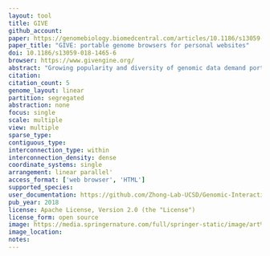 ```yaml
---
layout: tool 
title: GIVE
github_account: 
paper: https://genomebiology.biomedcentral.com/articles/10.1186/s13059-018-1465-6
paper_title: "GIVE: portable genome browsers for personal websites"
doi: 10.1186/s13059-018-1465-6
browser: https://www.givengine.org/
abstract: "Growing popularity and diversity of genomic data demand portable and versatile genome browsers. Here, we present an open source programming library called GIVE that facilitates the creation of personalized genome browsers without requiring a system administrator. By inserting HTML tags, one can add to a personal webpage interactive visualization of multiple types of genomics data, including genome annotation, “linear” quantitative data, and genome interaction data. GIVE includes a graphical interface called HUG (HTML Universal Generator) that automatically generates HTML code for displaying user chosen data, which can be copy-pasted into user’s personal website or saved and shared with collaborators. GIVE is available at: https://www.givengine.org/."
citation: 
citation_count: 5
genome_layout: linear
partition: segregated
abstraction: none
focus: single
scale: multiple
view: multiple
sparse_type: 
contiguous_type: 
interconnection_type: within
interconnection_density: dense
coordinate_systems: single
arrangement: linear parallel'
access_format: ['web browser', 'HTML']
supported_species: 
user_documentation: https://github.com/Zhong-Lab-UCSD/Genomic-Interactive-Visualization-Engine/tree/master/tutorials
pub_year: 2018
license: Apache License, Version 2.0 (the "License")
license_form: open source
image: https://media.springernature.com/full/springer-static/image/art%3A10.1186%2Fs13059-018-1465-6/MediaObjects/13059_2018_1465_Fig1_HTML.png
image_location: 
notes: 
---
```

